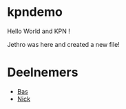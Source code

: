# kpndemo

Hello World and KPN !

Jethro was here and created a new file!

# Deelnemers

* [Bas](Bas.md)
* [Nick](Nick.md)